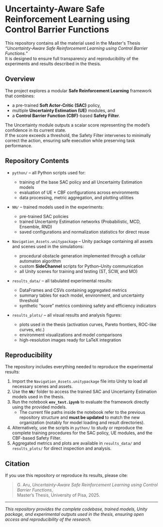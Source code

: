 # Uncertainty-Aware Safe Reinforcement Learning using Control Barrier Functions

This repository contains all the material used in the Master's Thesis *“Uncertainty-Aware Safe Reinforcement Learning using Control Barrier Functions.”*  
It is designed to ensure full transparency and reproducibility of the experiments and results described in the thesis.

## Overview

The project explores a modular **Safe Reinforcement Learning** framework that combines:
- a pre-trained **Soft Actor-Critic (SAC)** policy,  
- multiple **Uncertainty Estimation (UE)** modules, and  
- a **Control Barrier Function (CBF)**-based **Safety Filter**.

The Uncertainty module outputs a scalar score representing the model’s confidence in its current state.  
If the score exceeds a threshold, the Safety Filter intervenes to minimally correct the action, ensuring safe execution while preserving task performance.

## Repository Contents

- `python/` – all Python scripts used for:
  - training of the base SAC policy and all Uncertainty Estimation models  
  - evaluation of UE + CBF configurations across environments  
  - data processing, metric aggregation, and plotting utilities  

- `NN/` – trained models used in the experiments:
  - pre-trained SAC policies  
  - trained Uncertainty Estimation networks (Probabilistic, MCD, Ensemble, RND)  
  - saved configurations and normalization statistics for direct reuse  

- `Navigation_Assets.unitypackage` – Unity package containing all assets and scenes used in the simulations:
  - procedural obstacle generation implemented through a cellular automaton algorithm  
  - custom **SideChannel** scripts for Python–Unity communication  
  - all Unity scenes for training and testing (ST, SCW, and MO)  

- `results_data/` – all tabulated experimental results:
  - DataFrames and CSVs containing aggregated metrics  
  - summary tables for each model, environment, and uncertainty threshold  
  - synthetic “score” metrics combining safety and efficiency indicators  

- `results_plots/` – all visual results and analysis figures:
  - plots used in the thesis (activation curves, Pareto frontiers, ROC-like curves, etc.)  
  - environment visualizations and model comparisons  
  - high-resolution images ready for LaTeX integration  

## Reproducibility

The repository includes everything needed to reproduce the experimental results:

1. Import the `Navigation_Assets.unitypackage` file into Unity to load all necessary scenes and assets.  
2. Use the **`NN/`** folder to access the trained SAC and Uncertainty Estimation models used in the thesis.  
3. Run the notebook **`env_test.ipynb`** to evaluate the framework directly using the provided models.  
   - The current file paths inside the notebook refer to the previous repository structure and **must be updated** to match the new organization (notably for model loading and result directories).  
4. Alternatively, use the scripts in `python/` to study or reproduce the complete training procedures for the SAC policy, UE modules, and the CBF-based Safety Filter.  
5. Aggregated metrics and plots are available in `results_data/` and `results_plots/` for direct inspection and analysis.  

## Citation

If you use this repository or reproduce its results, please cite:

> G. Aru, *Uncertainty-Aware Safe Reinforcement Learning using Control Barrier Functions*,  
> Master’s Thesis, University of Pisa, 2025.

---

*This repository provides the complete codebase, trained models, Unity package, and experimental outputs used in the thesis, ensuring open access and reproducibility of the research.*
